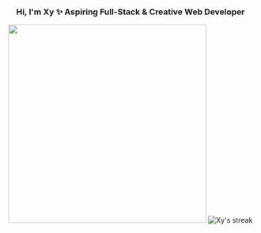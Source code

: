 <h3 align="center">Hi, I'm Xy ✨ Aspiring Full-Stack & Creative Web Developer</h3>

<div align="center">
   <img width="400" src="https://github-readme-stats.vercel.app/api?username=xyrasanlorenzo&theme=tokyonight&show_icons=true&hide_border=true&count_private=true" />
    <img title="Streak Stats 🔥" alt="Xy's streak" src="https://github-readme-streak-stats.herokuapp.com/?user=xyrasanlorenzo&theme=black-ice&hide_border=true&stroke=0000&background=060A0CD0"/>
</div>






